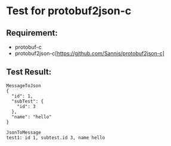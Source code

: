 # Test for protobuf2json-c

## Requirement:
* protobuf-c
* protobuf2json-c[https://github.com/Sannis/protobuf2json-c]

## Test Result:

```
MessageToJson
{
  "id": 1,
  "subTest": {
    "id": 3
  },
  "name": "hello"
}

JsonToMessage
test1: id 1, subtest.id 3, name hello
```